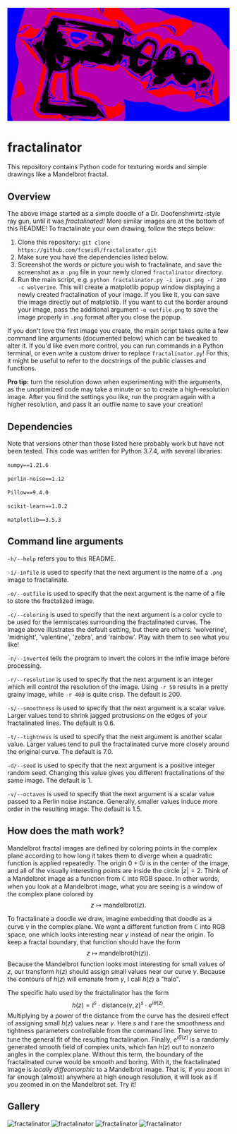 ![fractalinator](gallery/logo.png)

# fractalinator

This repository contains Python code for texturing words and simple drawings like a Mandelbrot fractal. 

## Overview

The above image started as a simple doodle of a Dr. Doofenshmirtz-style ray gun, until it was *fractalinated!* More similar images are at the bottom of this README! To fractalinate your own drawing, follow the steps below:
1. Clone this repository: ```git clone https://github.com/fcseidl/fractalinator.git```
2. Make sure you have the dependencies listed below.
3. Screenshot the words or picture you wish to fractalinate, and save the screenshot as a ```.png``` file in your newly cloned ```fractalinator``` directory.
4. Run the main script, e.g. ```python fractalinator.py -i input.png -r 200 -c wolverine```. This will create a matplotlib popup window displaying a newly created fractalination of your image. If you like it, you can save the image directly out of matplotlib. If you want to cut the border around your image, pass the additional argument ```-o outfile.png``` to save the image properly in ```.png``` format after you close the popup.

If you don't love the first image you create, the main script takes quite a few command line arguments (documented below) which can be tweaked to alter it. If you'd like even more control, you can run commands in a Python terminal, or even write a custom driver to replace ```fractalinator.py```! For this, it might be useful to refer to the docstrings of the public classes and functions.

**Pro tip:** turn the resolution down when experimenting with the arguments, as the unoptimized code may take a minute or so to create a high-resolution image. After you find the settings you like, run the program again with a higher resolution, and pass it an outfile name to save your creation!

## Dependencies
Note that versions other than those listed here probably work but have not been tested. This code was written for Python 3.7.4, with several libraries:

```numpy==1.21.6```

```perlin-noise==1.12```

```Pillow==9.4.0```

```scikit-learn==1.0.2```

```matplotlib==3.5.3```


## Command line arguments

```-h/--help``` refers you to this README.

```-i/-infile``` is used to specify that the next argument is the name of a ```.png``` image to fractalinate.

```-o/--outfile``` is used to specify that the next argument is the name of a file to store the fractalized image.

```-c/--coloring``` is used to specify that the next argument is a color cycle to be used for the lemniscates surrounding the fractalinated curves. The image above illustrates the default setting, but there are others: 'wolverine', 'midnight', 'valentine', 'zebra', and 'rainbow'. Play with them to see what you like!

```-n/--inverted``` tells the program to invert the colors in the infile image before processing.

```-r/--resolution``` is used to specify that the next argument is an integer which will control the resolution of the image. Using ```-r 50``` results in a pretty grainy image, while ```-r 400``` is quite crisp. The default is 200.

```-s/--smoothness``` is used to specify that the next argument is a scalar value. Larger values tend to shrink jagged protrusions on the edges of your fractalinated lines. The default is 0.6.

```-t/--tightness``` is used to specify that the next argument is another scalar value. Larger values tend to pull the fractalinated curve more closely around the original curve. The default is 7.0.

```-d/--seed``` is used to specify that the next argument is a positive integer random seed. Changing this value gives you different fractalinations of the same image. The default is 1.

```-v/--octaves``` is used to specify that the next argument is a scalar value passed to a Perlin noise instance. Generally, smaller values induce more order in the resulting image. The default is 1.5.


## How does the math work?
Mandelbrot fractal images are defined by coloring points in the complex plane according to how long it takes them to diverge when a quadratic function is applied repeatedly. The origin $0 + 0i$ is in the center of the image, and all of the visually interesting points are inside the circle $|z|=2$. Think of a Mandelbrot image as a function from $\mathbb{C}$ into RGB space. In other words, when you look at a Mandelbrot image, what you are seeing is a window of the complex plane colored by $$z \mapsto \text{mandelbrot}(z).$$

To fractalinate a doodle we draw, imagine embedding that doodle as a curve $\gamma$ in the complex plane. We want a different function from $\mathbb{C}$ into RGB space, one which looks interesting near $\gamma$ instead of near the origin. To keep a fractal boundary, that function should have the form $$z \mapsto \text{mandelbrot}(h(z)).$$ Because the Mandelbrot function looks most interesting for small values of $z$, our transform $h(z)$ should assign small values near our curve $\gamma$. Because the contours of $h(z)$ will emanate from $\gamma$, I call $h(z)$ a "halo".

The specific halo used by the fractalinator has the form $$h(z) = t^s \cdot \text{distance}(\gamma, z)^s \cdot e^{i\theta(z)}.$$ Multiplying by a power of the distance from the curve has the desired effect of assigning small $h(z)$ values near $\gamma$. Here $s$ and $t$ are the smoothness and tightness parameters controllable from the command line. They serve to tune the general fit of the resulting fractalination. Finally, $e^{i\theta(z)}$ is a randomly generated smooth field of complex units, which fan $h(z)$ out to nonzero angles in the complex plane. Without this term, the boundary of the fractalinated curve would be smooth and boring. With it, the fractalinated image is *locally diffeomorphic* to a Mandelbrot image. That is, if you zoom in far enough (almost) anywhere at high enough resolution, it will look as if you zoomed in on the Mandelbrot set. Try it!


## Gallery

![fractalinator](gallery/spirit.png)
![fractalinator](gallery/galaxy.png)
![fractalinator](gallery/valentine.png)
![fractalinator](gallery/math.png)


